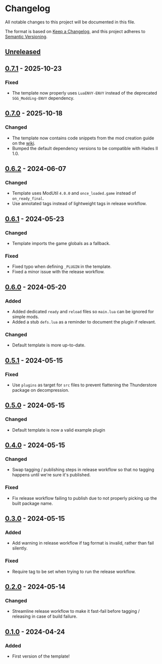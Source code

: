 # Changelog

All notable changes to this project will be documented in this file.

The format is based on [Keep a Changelog](https://keepachangelog.com/en/1.1.0/),
and this project adheres to [Semantic Versioning](https://semver.org/spec/v2.0.0.html).

## [Unreleased]

## [0.7.1] - 2025-10-23

### Fixed

- The template now properly uses `LuaENVY-ENVY` instead of the deprecated `SGG_Modding-ENVY` dependency.

## [0.7.0] - 2025-10-18

### Changed

- The template now contains code snippets from the mod creation guide on the [wiki](https://sgg-modding.github.io/Hades2ModWiki/docs/category/creating-your-first-mod).
- Bumped the default dependency versions to be compatible with Hades II 1.0.

## [0.6.2] - 2024-06-07

### Changed

- Template uses ModUtil `4.0.0` and `once_loaded.game` instead of `on_ready_final`.
- Use annotated tags instead of lightweight tags in release workflow.

## [0.6.1] - 2024-05-23

### Changed

- Template imports the game globals as a fallback.

### Fixed

- Fixed typo when defining `_PLUGIN` in the template.
- Fixed a minor issue with the release workflow.

## [0.6.0] - 2024-05-20

### Added

- Added dedicated `ready` and `reload` files so `main.lua` can be ignored for simple mods.
- Added a stub `defs.lua` as a reminder to document the plugin if relevant.

### Changed

- Default template is more up-to-date.

## [0.5.1] - 2024-05-15

### Fixed

- Use `plugins` as target for `src` files to prevent flattening the Thunderstore package on decompression.

## [0.5.0] - 2024-05-15

### Changed

- Default template is now a valid example plugin

## [0.4.0] - 2024-05-15

### Changed

- Swap tagging / publishing steps in release workflow so that no tagging happens until we're sure it's published.

### Fixed

- Fix release workflow failing to publish due to not properly picking up the built package name.

## [0.3.0] - 2024-05-15

### Added

- Add warning in release workflow if tag format is invalid, rather than fail silently.

### Fixed

- Require tag to be set when trying to run the release workflow.

## [0.2.0] - 2024-05-14

### Changed

- Streamline release workflow to make it fast-fail before tagging / releasing in case of build failure.

## [0.1.0] - 2024-04-24

### Added

- First version of the template!

[unreleased]: https://github.com/SGG-Modding/Hades2ModTemplate/compare/0.7.1...HEAD
[0.7.1]: https://github.com/SGG-Modding/Hades2ModTemplate/compare/0.7.0...0.7.1
[0.7.0]: https://github.com/SGG-Modding/Hades2ModTemplate/compare/0.6.2...0.7.0
[0.6.2]: https://github.com/SGG-Modding/Hades2ModTemplate/compare/0.6.1...0.6.2
[0.6.1]: https://github.com/SGG-Modding/Hades2ModTemplate/compare/0.6.0...0.6.1
[0.6.0]: https://github.com/SGG-Modding/Hades2ModTemplate/compare/0.5.1...0.6.0
[0.5.1]: https://github.com/SGG-Modding/Hades2ModTemplate/compare/0.5.0...0.5.1
[0.5.0]: https://github.com/SGG-Modding/Hades2ModTemplate/compare/0.4.0...0.5.0
[0.4.0]: https://github.com/SGG-Modding/Hades2ModTemplate/compare/0.3.0...0.4.0
[0.3.0]: https://github.com/SGG-Modding/Hades2ModTemplate/compare/0.2.0...0.3.0
[0.2.0]: https://github.com/SGG-Modding/Hades2ModTemplate/compare/0.1.0...0.2.0
[0.1.0]: https://github.com/SGG-Modding/Hades2ModTemplate/compare/0fda8dfd5e2fac61eb377dd21f1f8b5874f15037...0.1.0
